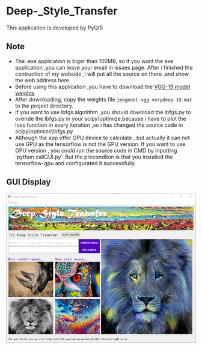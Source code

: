 # Deep-_Style_Transfer
This application is developed by PyQt5
## Note
* The .exe application is biger than 100MB, so if you want the exe application ,you can leave your email in issues page. After i finished the contruction of my webside ,i will put all the source on there ,and show the web address here.
* Before using this application ,you have to download the [VGG-19 model weights](http://www.vlfeat.org/matconvnet/pretrained/)
* After downloading, copy the weights file `imagenet-vgg-verydeep-19.mat` to the project directory.
* If you want to use lbfgs algotithm ,you should download the lbfgs.py to overide the lbfgs.py in your scipy\optimize,because i have to plot the loss function in every iteration ,so i has changed the source code in scipy\optimize\lbfgs.py
* Although the app offer GPU device to calculate , but actually it can not use GPU as the tensorflow is not the GPU version. If you want to use GPU version , you could run the source code in CMD by inputting 'python callGUI.py'. But the preconditon is that you installed the tensorflow-gpu and configurated it successfully.
## GUI Display
<p align="center">
<img src="NeuralStyleTransferSrc/icon/GUI.PNG" width="512"/>
</p>

